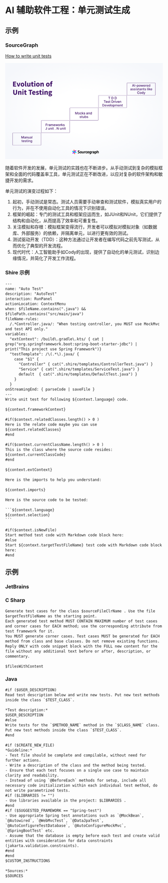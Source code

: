 # AI 辅助软件工程：单元测试生成


## 示例

### SourceGraph

[How to write unit tests](https://sourcegraph.com/blog/how-to-write-unit-tests)

![](images/sourcegraph-write-test.png)

随着软件开发的发展，单元测试的实践也在不断进步。从手动测试到复杂的模拟框架和全面的代码覆盖率工具，单元测试正在不断改进，以应对复杂的软件架构和敏捷开发的需求。

单元测试的演变过程如下：

1. 起初，手动测试是常态。测试人员需要手动审查和测试软件，模拟真实用户的行为，并在不使用自动化工具的情况下识别错误。
2. 框架的崛起：专门的测试工具和框架应运而生，如JUnit和NUnit，它们提供了结构和自动化，从而提高了效率和可重复性。
3. 关注模拟和存根：模拟框架变得流行，开发者可以模拟对模拟对象（如数据库、外部服务）的依赖，并隔离单元，以进行更有效的测试。
4. 测试驱动开发（TDD）：这种方法通过让开发者在编写代码之前先写测试，从而优化了典型的开发流程。
5. 现代时代：人工智能助手如Cody的出现，提供了自动化的单元测试，识别边缘情况，并简化了开发工作流程。

### Shire 示例

    ---
    name: "Auto Test"
    description: "AutoTest"
    interaction: RunPanel
    actionLocation: ContextMenu
    when: $fileName.contains(".java") && $filePath.contains("src/main/java")
    fileName-rules:
      /.*Controller.java/: "When testing controller, you MUST use MockMvc and test API only."
    variables:
      "extContext": /build\.gradle\.kts/ { cat | grep("org.springframework.boot:spring-boot-starter-jdbc") | print("This project use Spring Framework")}
      "testTemplate": /\(.*\).java/ {
        case "$1" {
          "Controller" { cat(".shire/templates/ControllerTest.java") }
          "Service" { cat(".shire/templates/ServiceTest.java") }
          default  { cat(".shire/templates/DefaultTest.java") }
        }
      }
    onStreamingEnd: { parseCode | saveFile }
    ---
    Write unit test for following ${context.language} code.
    
    ${context.frameworkContext}
    
    #if($context.relatedClasses.length() > 0 )
    Here is the relate code maybe you can use
    ${context.relatedClasses}
    #end
    
    #if($context.currentClassName.length() > 0 )
    This is the class where the source code resides:
    ${context.currentClassCode}
    #end
    
    ${context.extContext}
    
    Here is the imports to help you understand:
    
    ${context.imports}
    
    Here is the source code to be tested:
    
    ```${context.language}
    ${context.selection}
    ```
    
    #if($context.isNewFile)
    Start method test code with Markdown code block here:
    #else
    Start ${context.targetTestFileName} test code with Markdown code block here:
    #end
    
    
## 示例

### JetBrains
             
### C Sharp

```shire
Generate test cases for the class $sourceFileClrName . Use the file $argetTestFileName as the starting point.
Each generated test method MUST CONTAIN MAXIMUM number of test cases and corner cases for EACH method; use the corresponding attribute from test framework for it.
You MUST generate corner cases. Test cases MUST be generated for EACH method from class and base classes. Do not remove existing functions.
Reply ONLY with code snippet block with the FULL new content for the file without any additional text before or after, description, or commentary.

$filesWithContent
```

### Java

```vm
#if ($USER_DESCRIPTION)
Read test description below and write new tests. Put new test methods inside the class `$TEST_CLASS`.

*Test description:*
$USER_DESCRIPTION
#else
Write tests for the `$METHOD_NAME` method in the `$CLASS_NAME` class. Put new test methods inside the class `$TEST_CLASS`.
#end

#if ($CREATE_NEW_FILE)
*Guideline:*
- Test file should be complete and compilable, without need for further actions.
- Write a description of the class and the method being tested.
- Ensure that each test focuses on a single use case to maintain clarity and readability.
- Instead of using `@BeforeEach` methods for setup, include all necessary code initialization within each individual test method, do not write parametrized tests.
#if ($LIBRARIES != "")
- Use libraries available in the project: $LIBRARIES .
#end
#if ($SUGGESTED_FRAMEWORK == "Spring-test")
- Use appropriate Spring test annotations such as `@MockBean`, `@Autowired`, `@WebMvcTest`, `@DataJpaTest`, `@AutoConfigureTestDatabase`, `@AutoConfigureMockMvc`, `@SpringBootTest` etc.
- Assume that the database is empty before each test and create valid entities with consideration for data constraints (jakarta.validation.constraints).
#end
#end
$CUSTOM_INSTRUCTIONS

*Sources:*
$SOURCES
```

